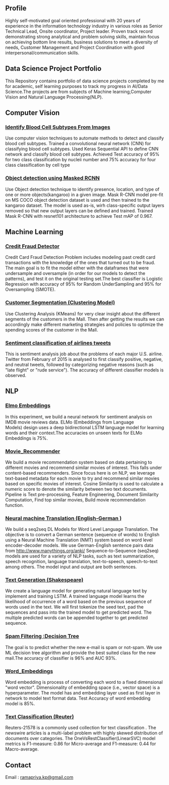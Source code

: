## Profile
Highly self-motivated goal oriented professional with 20 years of experience in the information technology industry in various roles as Senior Technical Lead,  Onsite coordinator, Project leader. Proven track record   demonstrating strong analytical and problem solving skills, maintain focus on achieving bottom line results, business solutions to meet a diversity of needs, Customer Management and Project Coordination with good interpersonal/communication skills.
 
## Data Science Project Portfolio
This Repository contains portfolio of data science projects completed by me for academic, self learning purposes to track my progress in AI/Data Science.The projects are from subjects of  Machine learning,Computer Vision and Natural Language Processing(NLP).

## Computer Vision
### [Identify Blood Cell Subtypes From Images](https://github.com/ramapriyakp/Portfolio/blob/master/CV/Identify_Blood_Cell_Subtypes_From_Images.ipynb)
Use computer vision techniques to automate methods to detect and classify blood cell subtypes. Trained a convolutional neural network (CNN) for classifying blood cell subtypes. Used Keras Sequential API to define CNN network and classify blood cell subtypes. Achieved Test accuracy of 95% for two class classification by nucleii number and 75% accuracy for four class classification by cell type

### [Object detection using Masked RCNN](https://github.com/ramapriyakp/Portfolio/blob/master/CV/Kangaroo_detect.ipynb)
Use Object detection technique to identify presence, location, and type of one or more objects(kangaroo) in a given image. Mask R-CNN model pre-fit on MS COCO object detection dataset is used and then trained to the kangaroo dataset. The model is used as-is, wirh  class-specific output layers removed so that new output layers can be defined and trained. Trained Mask R-CNN with resnet101 architecture to achieve Test mAP of 0.967.

## Machine Learning
### [Credit Fraud Detector](https://github.com/ramapriyakp/Portfolio/blob/master/ML/Credit%20Fraud%20Detector.ipynb)
Credit Card Fraud Detection Problem includes modeling past credit card transactions with the knowledge of the ones that turned out to be fraud.  The main goal is to fit the model either with the dataframes that were undersample and oversample (in order for our models to detect the patterns), and test it on the original testing set.The best classifier is  Logistic Regression with accuracy of 95% for Random UnderSampling and 95% for Oversampling (SMOTE).

### [Customer Segmentation (Clustering Model)](https://github.com/ramapriyakp/Portfolio/blob/master/ML/Mall-Customers-Segmentation-Analysis-Clustering-Model.ipynb)
Use Clustering Analysis (KMeans) for very clear insight about the different segments of the customers in the Mall. Then after getting the results we can  accordingly make different marketing strategies and policies to optimize the spending scores of the customer in the Mall.  

### [Sentiment classification of airlines tweets](https://github.com/ramapriyakp/Portfolio/blob/master/ML/Sentiment%20classification%20of%20airlines%20tweets.ipynb)
This is sentiment analysis job about the problems of each major U.S. airline. Twitter from February of 2015 is analysed to first classify positive, negative, and neutral tweets, followed by categorizing negative reasons (such as "late flight" or "rude service"). The accuracy of different classifier models is observed. 

## NLP
### [Elmo Embeddings](https://github.com/ramapriyakp/Portfolio/blob/master/NLP/Elmo_Embeddings.ipynb)
In this experiment, we build a neural network for sentiment analysis on IMDB movie reviews data. ELMo (Embeddings from Language Models) design uses a deep bidirectional LSTM language model for learning words and their context.The accuracies on unseen texts for ELMo Embeddings is 75%. 

### [Movie_Recommender ](https://github.com/ramapriyakp/Portfolio/blob/master/NLP/Movie_Recommender.ipynb)
We  build a movie recommendation system based on data pertaining to different movies and recommend similar movies of interest. This falls under content-based recommenders. Since focus here is on NLP, we leverage text-based metadata for each movie to try and recommend similar movies based on specific movies of interest. Cosine Similarity is used to calculate a numeric score to denote the similarity between two text documents. Pipeline is Text pre-processing, Feature Engineering, Document Similarity Computation, Find top similar movies, Build movie recommendation function.

### [Neural machine Translation (English-German )](https://github.com/ramapriyakp/Portfolio/blob/master/NLP/Neural%20machine%20translator%20English-German%20.ipynb)
We build a seq2seq DL Models for Word Level Language Translation. The objective is to convert a German sentence (sequence of words) to English using a Neural Machine Translation (NMT) system based on word level encoder-decoder models. We use German-English sentence pairs data from http://www.manythings.org/anki/
Sequence-to-Sequence (seq2seq) models are used for a variety of NLP tasks, such as text summarization, speech recognition, language translation, text-to-speech, speech-to-text among others. The model input and output are both sentences. 

### [Text Generation (Shakespeare)](https://github.com/ramapriyakp/Portfolio/blob/master/NLP/Shakespeare_text_generation.ipynb)
We create a language model for generating natural language text by implement and training LSTM.
A trained language model learns the likelihood of occurrence of a word based on the previous sequence of words used in the text. We will first tokenize the seed text, pad the sequences and pass into the trained model to get predicted word.  The multiple predicted words can be appended together to get predicted sequence.  

### [Spam Filtering :Decision Tree ](https://github.com/ramapriyakp/Portfolio/blob/master/NLP/Spam_filtering_Decision_Tree.ipynb)
The goal is to predict whether the new e-mail is spam or not-spam. We use ML decision tree algorithm and provide the best suited class for the new mail.The accuracy of classifier is 96% and AUC 93%. 

### [Word_Embeddings](https://github.com/ramapriyakp/Portfolio/blob/master/NLP/Word_Embeddings.ipynb)
Word embedding is process of converting each word to a fixed dimensional "word vector". Dimensionality of embedding space (i.e., vector space) is a hyperparameter. The model has and embedding layer used as first layer in network to model text format data.  Test Accuracy of word embedding model is 85%. 

### [Text Classification (Reuter)](https://github.com/ramapriyakp/Portfolio/blob/master/NLP/text_classification_Reuter.ipynb)
Reuters-21578 is a commonly used collection for text classification . The newswire articles is a multi-label problem with highly skewed distribution of documents over categories. The OneVsRestClassifier(LinearSVC) model  metrics is  F1-measure: 0.86 for Micro-average  and F1-measure: 0.44 for Macro-average. 

## Contact
  Email : ramapriya.kp@gmail.com
